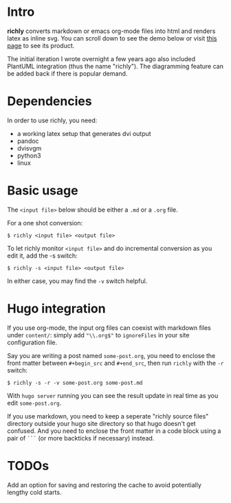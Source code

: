 Intro
=====

**richly** converts markdown or emacs org-mode files into html and
renders latex as inline svg. You can scroll down to see the demo below
or visit [this
page](https://xwcal.github.io/posts/2024/01/21/on-exponentiation/) to
see its product.

The initial iteration I wrote overnight a few years ago also included
PlantUML integration (thus the name \"richly\"). The diagramming feature
can be added back if there is popular demand.

Dependencies
============

In order to use richly, you need:

-   a working latex setup that generates dvi output
-   pandoc
-   dvisvgm
-   python3
-   linux

Basic usage
===========

The `<input file>` below should be either a `.md` or a `.org` file.

For a one shot conversion:

    $ richly <input file> <output file>

To let richly monitor `<input file>` and do incremental conversion as
you edit it, add the -s switch:

    $ richly -s <input file> <output file>

In either case, you may find the `-v` switch helpful.

Hugo integration
================

If you use org-mode, the input org files can coexist with markdown files
under `content/`: simply add `"\\.org$"` to `ignoreFiles` in your site
configuration file.

Say you are writing a post named `some-post.org`, you need to enclose
the front matter between `#+begin_src` and `#+end_src`, then run
`richly` with the `-r` switch:

    $ richly -s -r -v some-post.org some-post.md

With `hugo server` running you can see the result update in real time as
you edit `some-post.org`.

If you use markdown, you need to keep a seperate \"richly source files\"
directory outside your hugo site directory so that hugo doesn\'t get
confused. And you need to enclose the front matter in a code block using
a pair of ```` ``` ```` (or more backticks if necessary) instead.

TODOs
=====

Add an option for saving and restoring the cache to avoid potentially
lengthy cold starts.
